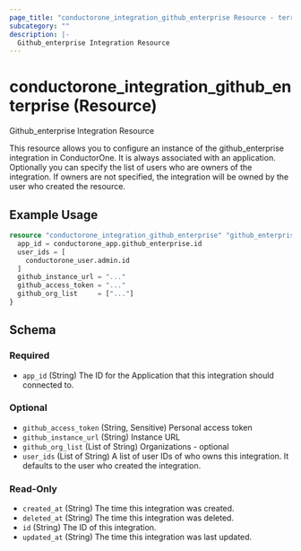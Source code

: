 ```yaml
---
page_title: "conductorone_integration_github_enterprise Resource - terraform-provider-conductorone"
subcategory: ""
description: |-
  Github_enterprise Integration Resource
---
```


# conductorone_integration_github_enterprise (Resource)

Github_enterprise Integration Resource

This resource allows you to configure an instance of the github_enterprise integration in ConductorOne.
It is always associated with an application. Optionally you can specify the list of users who are owners of the integration.
If owners are not specified, the integration will be owned by the user who created the resource.

## Example Usage

```terraform
resource "conductorone_integration_github_enterprise" "github_enterprise" {
  app_id = conductorone_app.github_enterprise.id
  user_ids = [
    conductorone_user.admin.id
  ]
  github_instance_url = "..."
  github_access_token = "..."
  github_org_list     = ["..."]
}
```

<!-- schema generated by tfplugindocs -->
## Schema

### Required

- `app_id` (String) The ID for the Application that this integration should connected to.

### Optional

- `github_access_token` (String, Sensitive) Personal access token
- `github_instance_url` (String) Instance URL
- `github_org_list` (List of String) Organizations - optional
- `user_ids` (List of String) A list of user IDs of who owns this integration. It defaults to the user who created the integration.

### Read-Only

- `created_at` (String) The time this integration was created.
- `deleted_at` (String) The time this integration was deleted.
- `id` (String) The ID of this integration.
- `updated_at` (String) The time this integration was last updated.
